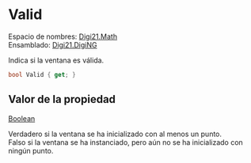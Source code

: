 # Valid

Espacio de nombres: [Digi21.Math](../../../)  
Ensamblado: [Digi21.DigiNG](../../../../)

Indica si la ventana es válida.

```csharp
bool Valid { get; }
```

## Valor de la propiedad

[Boolean](https://docs.microsoft.com/en-us/dotnet/api/system.boolean?view=net-5.0)

Verdadero si la ventana se ha inicializado con al menos un punto.  
Falso si la ventana se ha instanciado, pero aún no se ha inicializado con ningún punto.

